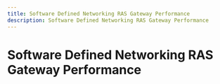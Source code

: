 ```yaml
---
title: Software Defined Networking RAS Gateway Performance  
description: Software Defined Networking RAS Gateway Performance 
---
```


# Software Defined Networking RAS Gateway Performance 